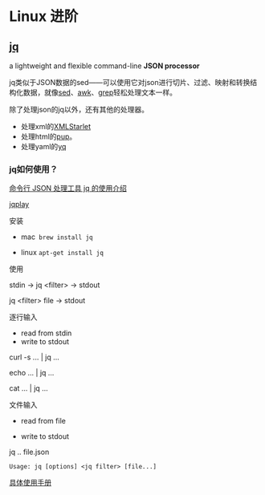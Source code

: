 #  Linux 进阶

## [jq](https://stedolan.github.io/jq/)

a lightweight and flexible command-line **JSON processor**

jq类似于JSON数据的sed——可以使用它对json进行切片、过滤、映射和转换结构化数据，就像[sed](/linux/command.md)、[awk](/linux/command.md)、[grep](/linux/command.md)轻松处理文本一样。

除了处理json的jq以外，还有其他的处理器。

* 处理xml的[XMLStarlet](http://xmlstar.sourceforge.net)
* 处理html的[pup](https://github.com/ericchiang/pup)。
* 处理yaml的[yq](https://github.com/mikefarah/yq)

### jq如何使用？

[命令行 JSON 处理工具 jq 的使用介绍](https://www.ibm.com/developerworks/cn/linux/1612_chengg_jq/index.html)

[jqplay](https://jqplay.org/)

安装 

* mac` brew install jq`

* linux `apt-get install jq`

使用

stdin -&gt; jq &lt;filter&gt; -&gt; stdout  

jq &lt;filter&gt; file -&gt; stdout

逐行输入

* read from stdin
* write to stdout

curl -s  ... \| jq ...

echo ... \| jq ...

cat ... \| jq ...

文件输入

* read from file

* write to stdout

jq .. file.json

`Usage: jq [options] <jq filter> [file...]`

[具体使用手册](https://stedolan.github.io/jq/manual/)

